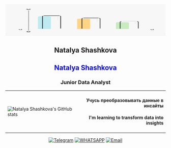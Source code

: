 <p align="center">
  <img width="800" height="100" src="https://github.com/NatalyaShashkova/NatalyaShashkova/blob/main/gif/2D%20Graph.gif"  alt="animated" />
</p>

## <p align="center">Natalya Shashkova</p>
## <p align="center" style="color: blue;">Natalya Shashkova</p>
### <p align="center">Junior Data Analyst</p>

<table align="center">
  <tr>
    <td align="left">
      <img width="350" height="100" src="https://github-readme-stats.vercel.app/api?username=NatalyaShashkova&show_icons=true&theme=radical&title_color=0000ff&icon_color=0000ff&text_color=191970&bg_color=87cefa" alt="Natalya Shashkova's GitHub stats" />
    </td>
    <td align="right">
      <h4>Учусь преобразовывать данные в инсайты</h4>
      <h4>I'm learning to transform data into insights</h4>
    </td>
  </tr>
</table>
<div align="center">

  <a href="">[![Telegram](https://img.shields.io/badge/-Telegram-27A7E7?style=for-the-badge&logo=telegram)](https://t.me/NatalyaShaskova)</a>
  <a href="">[![WHATSAPP](https://img.shields.io/badge/-WHATSAPP-28D146?style=for-the-badge&logo=whatsapp&logoColor=FFFFFF)](https://wa.me/9215815503)</a>
<a href="mailto:9215815503sh@gmail.com">
  <img src="https://img.shields.io/badge/-Email-27A7E7?style=for-the-badge&logo=email" alt="Email">
</a>

</div>

